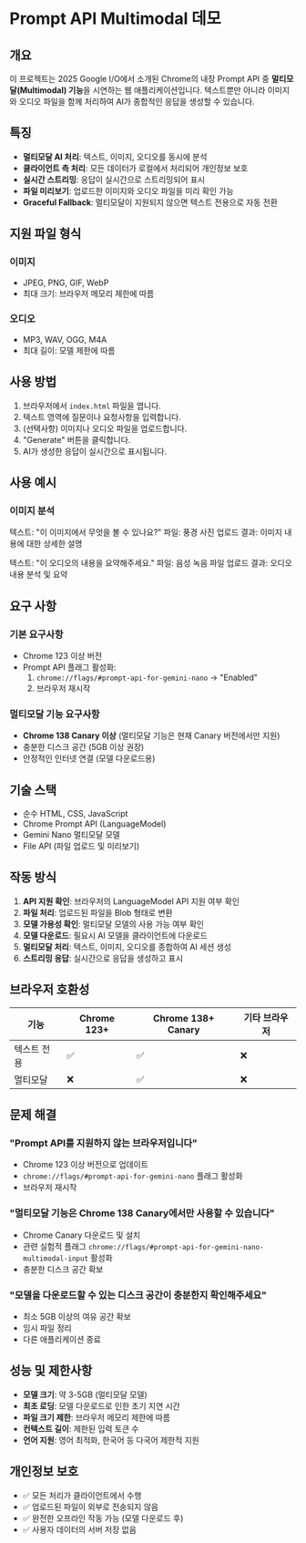 # Prompt API Multimodal 데모


## 개요

이 프로젝트는 2025 Google I/O에서 소개된 Chrome의 내장 Prompt API 중 **멀티모달(Multimodal) 기능**을 시연하는 웹 애플리케이션입니다. 텍스트뿐만 아니라 이미지와 오디오 파일을 함께 처리하여 AI가 종합적인 응답을 생성할 수 있습니다.

## 특징

- **멀티모달 AI 처리**: 텍스트, 이미지, 오디오를 동시에 분석
- **클라이언트 측 처리**: 모든 데이터가 로컬에서 처리되어 개인정보 보호
- **실시간 스트리밍**: 응답이 실시간으로 스트리밍되어 표시
- **파일 미리보기**: 업로드한 이미지와 오디오 파일을 미리 확인 가능
- **Graceful Fallback**: 멀티모달이 지원되지 않으면 텍스트 전용으로 자동 전환

## 지원 파일 형식

### 이미지
- JPEG, PNG, GIF, WebP
- 최대 크기: 브라우저 메모리 제한에 따름

### 오디오
- MP3, WAV, OGG, M4A
- 최대 길이: 모델 제한에 따름

## 사용 방법

1. 브라우저에서 `index.html` 파일을 엽니다.
2. 텍스트 영역에 질문이나 요청사항을 입력합니다.
3. (선택사항) 이미지나 오디오 파일을 업로드합니다.
4. "Generate" 버튼을 클릭합니다.
5. AI가 생성한 응답이 실시간으로 표시됩니다.

## 사용 예시

### 이미지 분석
텍스트: "이 이미지에서 무엇을 볼 수 있나요?"
파일: 풍경 사진 업로드
결과: 이미지 내용에 대한 상세한 설명

텍스트: "이 오디오의 내용을 요약해주세요."
파일: 음성 녹음 파일 업로드
결과: 오디오 내용 분석 및 요약


## 요구 사항

### 기본 요구사항
- Chrome 123 이상 버전
- Prompt API 플래그 활성화:
  1. `chrome://flags/#prompt-api-for-gemini-nano` → "Enabled"
  2. 브라우저 재시작

### 멀티모달 기능 요구사항
- **Chrome 138 Canary 이상** (멀티모달 기능은 현재 Canary 버전에서만 지원)
- 충분한 디스크 공간 (5GB 이상 권장)
- 안정적인 인터넷 연결 (모델 다운로드용)

## 기술 스택

- 순수 HTML, CSS, JavaScript
- Chrome Prompt API (LanguageModel)
- Gemini Nano 멀티모달 모델
- File API (파일 업로드 및 미리보기)

## 작동 방식

1. **API 지원 확인**: 브라우저의 LanguageModel API 지원 여부 확인
2. **파일 처리**: 업로드된 파일을 Blob 형태로 변환
3. **모델 가용성 확인**: 멀티모달 모델의 사용 가능 여부 확인
4. **모델 다운로드**: 필요시 AI 모델을 클라이언트에 다운로드
5. **멀티모달 처리**: 텍스트, 이미지, 오디오를 종합하여 AI 세션 생성
6. **스트리밍 응답**: 실시간으로 응답을 생성하고 표시

## 브라우저 호환성

| 기능 | Chrome 123+ | Chrome 138+ Canary | 기타 브라우저 |
|------|-------------|-------------------|---------------|
| 텍스트 전용 | ✅ | ✅ | ❌ |
| 멀티모달 | ❌ | ✅ | ❌ |

## 문제 해결

### "Prompt API를 지원하지 않는 브라우저입니다"
- Chrome 123 이상 버전으로 업데이트
- `chrome://flags/#prompt-api-for-gemini-nano` 플래그 활성화
- 브라우저 재시작

### "멀티모달 기능은 Chrome 138 Canary에서만 사용할 수 있습니다"
- Chrome Canary 다운로드 및 설치
- 관련 실험적 플래그 `chrome://flags/#prompt-api-for-gemini-nano-multimodal-input` 활성화
- 충분한 디스크 공간 확보

### "모델을 다운로드할 수 있는 디스크 공간이 충분한지 확인해주세요"
- 최소 5GB 이상의 여유 공간 확보
- 임시 파일 정리
- 다른 애플리케이션 종료

## 성능 및 제한사항

- **모델 크기**: 약 3-5GB (멀티모달 모델)
- **최초 로딩**: 모델 다운로드로 인한 초기 지연 시간
- **파일 크기 제한**: 브라우저 메모리 제한에 따름
- **컨텍스트 길이**: 제한된 입력 토큰 수
- **언어 지원**: 영어 최적화, 한국어 등 다국어 제한적 지원

## 개인정보 보호

- ✅ 모든 처리가 클라이언트에서 수행
- ✅ 업로드된 파일이 외부로 전송되지 않음
- ✅ 완전한 오프라인 작동 가능 (모델 다운로드 후)
- ✅ 사용자 데이터의 서버 저장 없음

